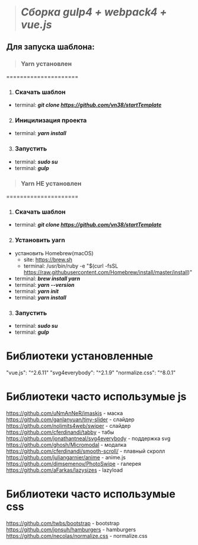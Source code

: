 > # ***Сборка gulp4 + webpack4 + vue.js***

## Для запуска шаблона:

> ### Yarn установлен
=====================
1) ### Скачать шаблон
  * terminal: ***git clone https://github.com/vn38/startTemplate***
2) ### Иницилизация проекта
  * terminal: ***yarn install***
3) ### Запустить
  * terminal: ***sudo su***
  * terminal: ***gulp***

> ### Yarn НЕ установлен
=====================
1) ### Скачать шаблон
  * terminal: ***git clone https://github.com/vn38/startTemplate***
2) ### Установить yarn
  * установить Homebrew(macOS)
    - site: https://brew.sh
    - terminal: /usr/bin/ruby -e "$(curl -fsSL https://raw.githubusercontent.com/Homebrew/install/master/install)"
  * terminal: ***brew install yarn***
  * terminal: ***yarn --version***
  * terminal: ***yarn init***
  * terminal: ***yarn install***
3) ### Запустить
  * terminal: ***sudo su***
  * terminal: ***gulp***

Библиотеки установленные
=====================
  "vue.js": "^2.6.11"
  "svg4everybody": "^2.1.9"
  "normalize.css": "^8.0.1"

Библиотеки часто использумые js
=====================
  https://github.com/uNmAnNeR/imaskjs - маска
  https://github.com/ganlanyuan/tiny-slider - слайдер
  https://github.com/nolimits4web/swiper - слайдер
  https://github.com/cferdinandi/tabby - табы
  https://github.com/jonathantneal/svg4everybody - поддержка svg
  https://github.com/ghosh/Micromodal - модалка
  https://github.com/cferdinandi/smooth-scroll/ - плавный скролл
  https://github.com/juliangarnier/anime - anime.js
  https://github.com/dimsemenov/PhotoSwipe - галерея
  https://github.com/aFarkas/lazysizes - lazyload

Библиотеки часто использумые css
=====================
  https://github.com/twbs/bootstrap - bootstrap
  https://github.com/jonsuh/hamburgers - hamburgers
  https://github.com/necolas/normalize.css - normalize.css
